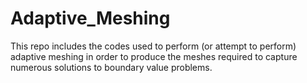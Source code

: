# Adaptive_Meshing
This repo includes the codes used to perform (or attempt to perform) adaptive meshing in order to produce the meshes required to capture numerous solutions to boundary value problems.
